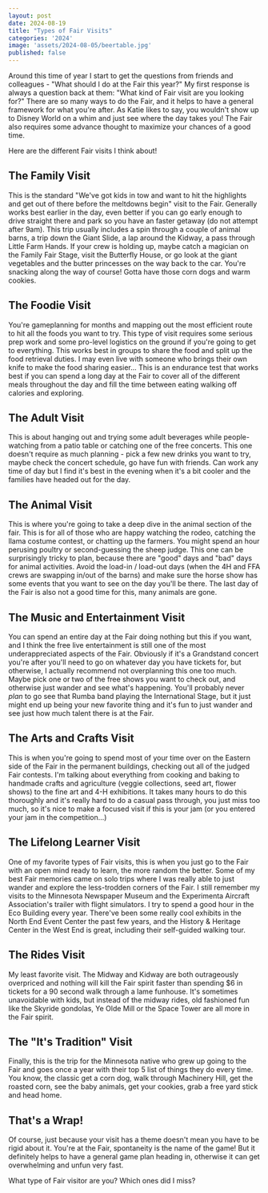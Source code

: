 ```yaml
---
layout: post
date: 2024-08-19    
title: "Types of Fair Visits"
categories: '2024'
image: 'assets/2024-08-05/beertable.jpg'
published: false
---
```


Around this time of year I start to get the questions from friends and colleagues - "What should I do at the Fair this year?" My first response is always a question back at them: "What kind of Fair visit are you looking for?" There are so many ways to do the Fair, and it helps to have a general framework for what you're after. As Katie likes to say, you wouldn't show up to Disney World on a whim and just see where the day takes you! The Fair also requires some advance thought to maximize your chances of a good time.

Here are the different Fair visits I think about!

## The Family Visit

This is the standard "We've got kids in tow and want to hit the highlights and get out of there before the meltdowns begin" visit to the Fair. Generally works best earlier in the day, even better if you can go early enough to drive straight there and park so you have an faster getaway (do not attempt after 9am). This trip usually includes a spin through a couple of animal barns, a trip down the Giant Slide, a lap around the Kidway, a pass through Little Farm Hands. If your crew is holding up, maybe catch a magician on the Family Fair Stage, visit the Butterfly House, or go look at the giant vegetables and the butter princesses on the way back to the car. You're snacking along the way of course! Gotta have those corn dogs and warm cookies.

## The Foodie Visit

You're gameplanning for months and mapping out the most efficient route to hit all the foods you want to try. This type of visit requires some serious prep work and some pro-level logistics on the ground if you're going to get to everything. This works best in groups to share the food and split up the food retrieval duties. I may even live with someone who brings their own knife to make the food sharing easier... This is an endurance test that works best if you can spend a long day at the Fair to cover all of the different meals throughout the day and fill the time between eating walking off calories and exploring.

## The Adult Visit

This is about hanging out and trying some adult beverages while people-watching from a patio table or catching one of the free concerts. This one doesn't require as much planning - pick a few new drinks you want to try, maybe check the concert schedule, go have fun with friends. Can work any time of day but I find it's best in the evening when it's a bit cooler and the families have headed out for the day.

## The Animal Visit

This is where you're going to take a deep dive in the animal section of the fair. This is for all of those who are happy watching the rodeo, catching the llama costume contest, or chatting up the farmers. You might spend an hour perusing poultry or second-guessing the sheep judge. This one can be surprisingly tricky to plan, because there are "good" days and "bad" days for animal activities. Avoid the load-in / load-out days (when the 4H and FFA crews are swapping in/out of the barns) and make sure the horse show has some events that you want to see on the day you'll be there. The last day of the Fair is also not a good time for this, many animals are gone.

## The Music and Entertainment Visit

You can spend an entire day at the Fair doing nothing but this if you want, and I think the free live entertainment is still one of the most underappreciated aspects of the Fair. Obviously if it's a Grandstand concert you're after you'll need to go on whatever day you have tickets for, but otherwise, I actually recommend not overplanning this one too much. Maybe pick one or two of the free shows you want to check out, and otherwise just wander and see what's happening. You'll probably never _plan_ to go see that Rumba band playing the International Stage, but it just might end up being your new favorite thing and it's fun to just wander and see just how much talent there is at the Fair.

## The Arts and Crafts Visit

This is when you're going to spend most of your time over on the Eastern side of the Fair in the permanent buildings, checking out all of the judged Fair contests. I'm talking about everything from cooking and baking to handmade crafts and agriculture (veggie collections, seed art, flower shows) to the fine art and 4-H exhibitions. It takes many hours to do this thoroughly and it's really hard to do a casual pass through, you just miss too much, so it's nice to make a focused visit if this is your jam (or you entered your jam in the competition...)

## The Lifelong Learner Visit

One of my favorite types of Fair visits, this is when you just go to the Fair with an open mind ready to learn, the more random the better. Some of my best Fair memories came on solo trips where I was really able to just wander and explore the less-trodden corners of the Fair. I still remember my visits to the Minnesota Newspaper Museum and the Experimenta Aircraft Association's trailer with flight simulators. I try to spend a good hour in the Eco Building every year. There've been some really cool exhibits in the North End Event Center the past few years, and the History & Heritage Center in the West End is great, including their self-guided walking tour.

## The Rides Visit

My least favorite visit. The Midway and Kidway are both outrageously overpriced and nothing will kill the Fair spirit faster than spending $6 in tickets for a 90 second walk through a lame funhouse. It's sometimes unavoidable with kids, but instead of the midway rides, old fashioned fun like the Skyride gondolas, Ye Olde Mill or the Space Tower are all more in the Fair spirit.

## The "It's Tradition" Visit

Finally, this is the trip for the Minnesota native who grew up going to the Fair and goes once a year with their top 5 list of things they do every time. You know, the classic get a corn dog, walk through Machinery Hill, get the roasted corn, see the baby animals, get your cookies, grab a free yard stick and head home.

## That's a Wrap!

Of course, just because your visit has a theme doesn't mean you have to be rigid about it. You're at the Fair, spontaneity is the name of the game! But it definitely helps to have a general game plan heading in, otherwise it can get overwhelming and unfun very fast.

What type of Fair visitor are you? Which ones did I miss?
